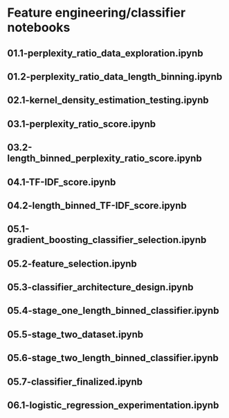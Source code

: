 # Feature engineering/classifier notebooks

## 01.1-perplexity_ratio_data_exploration.ipynb

## 01.2-perplexity_ratio_data_length_binning.ipynb

## 02.1-kernel_density_estimation_testing.ipynb

## 03.1-perplexity_ratio_score.ipynb

## 03.2-length_binned_perplexity_ratio_score.ipynb

## 04.1-TF-IDF_score.ipynb

## 04.2-length_binned_TF-IDF_score.ipynb

## 05.1-gradient_boosting_classifier_selection.ipynb

## 05.2-feature_selection.ipynb

## 05.3-classifier_architecture_design.ipynb

## 05.4-stage_one_length_binned_classifier.ipynb

## 05.5-stage_two_dataset.ipynb

## 05.6-stage_two_length_binned_classifier.ipynb

## 05.7-classifier_finalized.ipynb

## 06.1-logistic_regression_experimentation.ipynb
